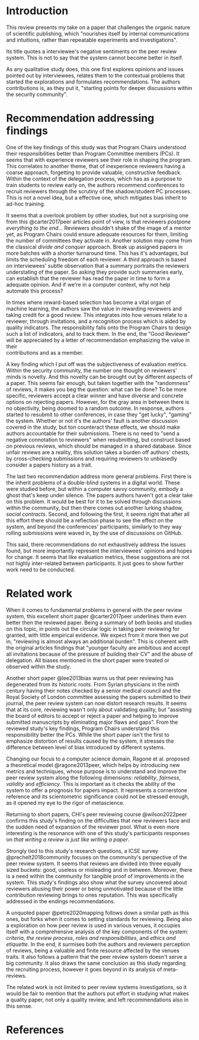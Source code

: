 # Introduction

This review presents my take on a paper that challenges the organic nature of
scientific publishing, which "nourishes itself by internal communications and
intuitions, rather than repeatable experiments and investigations".

Its title quotes a interviewee's negative sentiments on the peer review system.
This is not to say that the system cannot become better in itself.

As any qualitative study does, this one first explores opinions and issues
pointed out by interviewees, relates them to the contextual problems that
started the explorations and formulates recommendations. The authors
contributions is, as they put it, "starting points for deeper discussions within
the security community".

# Recommendation addressing findings

One of the key findings of this study was that Program Chairs understood their
responsibilities better than Program Committee members (PCs). It seems that with
experience reviewers see their role in shaping the program. This correlates to
another theme, that of inexperience reviewers having a coarse approach,
forgetting to provide valuable, constructive feedback. Within the context of the
delegation process, which has as a purpose to train students to review early on,
the authors recommend conferences to recruit reviewers through the scrutiny of
the shadow/student PC processes. This is not a novel idea, but a effective one,
which mitigates bias inherit to ad-hoc training.

It seems that a overlook problem by other studies, but not a surprising one from
this @carter2017peer articles point of view, is that reviewers *postpone
everything to the end...* Reviewers shouldn't shake of the image of a mentor
yet, as Program Chairs could ensure adequate resources for them, limiting the
number of committees they activate in. Another solution may come from the
classical *divide and conquer* approach. Break up assigned papers in more
batches with a shorter turnaround time. This has it's advantages, but limits the
scheduling freedom of each reviewer. A third approach is based on interviewees'
subtle observation that a summary portraits the reviewers understating of the
paper. So asking they provide such summaries early, can establish that the
reviewer has read the paper in time to form a adequate opinion. And if we're in
a computer context, why not help automate this process?

In times where reward-based selection has become a vital organ of machine
learning, the authors saw the value in rewarding reviewers and taking credit for
a good review. This integrates into how venues relate to a reviewer, through
invitations, and a recognition process which is aided by quality indicators. The
responsibility falls onto the Program Chairs to design such a list of
indicators, and to track them. In the end, the "Good Reviewer" will be
appreciated by a letter of recommendation emphasizing the value in their  
contributions and as a member.

A key finding which I put off was the subjectiveness of evaluation metrics.
Within the security community, the number one thought on reviewers' minds is
novelty. And this novelty can be brought out by different aspects of a paper.
This seems fair enough, but taken together with the "randomness" of reviews, it
makes you beg the question: what can be done? To be more specific, reviewers
accept a clear winner and have diverse and concrete options on rejecting papers.
However, for the gray area in between there is no objectivity, being doomed to a
random outcome. In response, authors started to resubmit to other conferences,
in case they "get lucky", "gaming" the system. Whether or not it's the authors'
fault is another discussion covered in the study, but ton counteract these
effects, we should make authors accountable for their submissions. There is no
need to "send a negative connotation to reviewers" when resubmitting, but
construct based on previous reviews, which should be managed in a shared
database. Since unfair reviews are a reality, this solution takes a burden off
authors' chests, by cross-checking submissions and requiring reviewers to
unbiasedly consider a papers history as a trait.

The last two recommendation address more general problems. First there is the
inherit problems of a double-blind systems in a digital world. These were
studied before, but within a computer savvy community, embody a ghost that's
keep under silence. The papers authors haven't got a clear take on this problem.
It would be best for it to be solved through discussions within the community,
but then there comes out another lurking shadow, *social contracts*. Second, and
following the first, it seems right that after all this effort there should be a
reflection phase to see the effect on the system, and beyond the conferences'
participants, similarly to they way rolling submissions were waved in, by the
use of discussions on GitHub.

This said, there recommendations do not exhaustively address the issues found,
but more importantly represent the interviewees' opinions and hopes for change.
It seems that like evaluation metrics, these suggestions are not not highly
inter-related between participants. It just goes to show further work need to be
conducted.

# Related work

When it comes to fundamental problems in general with the peer review system,
this excellent short paper @carter2017peer underlines them even better then the
reviewed paper. Being a summary of both books and studies on this topic, in
points out the circular logic in taking peer reviewing for granted, with little
empirical evidence. We expect from it more then we put in, "reviewing is almost
always an additional burden". This is coherent with the original articles
findings that "younger faculty are ambitious and accept all invitations because
of the pressure of building their CV" and the abuse of delegation. All biases
mentioned in the short paper were treated or observed within the study.

Another short paper @lee2013bias warns us that peer reviewing has degenerated
from its historic roots. From Syrian physicians in the ninth century having
their notes checked by a senior medical council and the Royal Society of London
committee assessing the papers submitted to their journal, the peer review
system can now distort research results. It seems that at its core, reviewing
wasn't only about validating quality, but "assisting the board of editors to
accept or reject a paper and helping to improve submitted manuscripts by
eliminating major flaws and gaps". From the reviewed study's key findings,
Program Chairs understand this responsibility better the PCs. While the short
paper isn't the first to emphasize distortion of results caused by the system,
it stresses the difference between level of bias introduced by different
systems.

Changing our focus to a computer science domain, Ragone et al. proposed a
theoretical model @ragone2013peer, which helps by introducing new metrics and
techniques, whose purpose is to understand and improve the peer review system
along the following dimensions: *reliability*, *fairness*, *validity* and
*efficiency*. This is important as it checks the ability of the system to offer
a prognosis for papers impact. It represents a cornerstone reference and its
scientometric significance could not be stressed enough, as it opened my eye to
the rigor of metascience. 

Returning to short papers, CHI's peer reviewing course @wilson2022peer confirms
this study's finding on the difficulties that new reviewers face and the sudden
need of expansion of the reviewer pool. What is even more interesting is the
resonance with one of this study's participants responses on *that writing a
review is just like writing a paper*.

Strongly tied to this study's research questions, a ICSE survey
@prechelt2018community focuses on the community's perspective of the peer review
system. It seems that reviews are divided into three equally sized buckets:
good, useless or misleading and in between. Moreover, there is a need within the
community for tangible proof of improvements in the system. This study's
findings also show what the survey uncovered about reviewers abusing their power
or being unmotivated because of the little contribution reviewing brings to ones
reputation. This was specifically addressed in the endings recommendations.

A unquoted paper @petre2020mapping follows down a similar path as this ones, but
forks when it comes to setting standards for reviewing. Being also a exploration
on how peer review is used in various venues, it occupies itself with a
comprehensive analysis of the key components of the system: *criteria*, *the
review process*, *roles and responsibilities*, and *ethics and etiquette*. In
the end, it surmises both the authors and reviewers perception of reviews, being
a valuable and finite resource affected by the venues traits. It also follows a
pattern that the peer review system doesn't serve a big community. It also draws
the same conclusion as this study regarding the recruiting process, however it
goes beyond in its analysis of meta-reviews.

The related work is not limited to peer review systems investigations, so it
would be fair to mention that the authors put effort in studying what makes a
quality paper, not only a quality review, and left recommendations also in this
sense.

# References